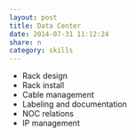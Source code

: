 ```yaml
---
layout: post
title: Data Center
date: 2014-07-31 11:12:24
share: n
category: skills
---
```


- Rack design
- Rack install
- Cable management
- Labeling and documentation
- NOC relations
- IP management

